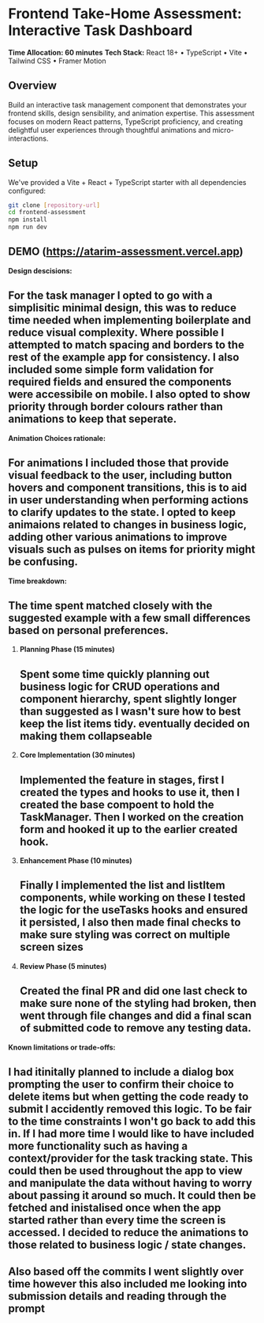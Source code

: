 # Frontend Take-Home Assessment: Interactive Task Dashboard

**Time Allocation: 60 minutes**
**Tech Stack:** React 18+ • TypeScript • Vite • Tailwind CSS • Framer Motion

## Overview

Build an interactive task management component that demonstrates your frontend skills, design sensibility, and animation expertise. This assessment focuses on modern React patterns, TypeScript proficiency, and creating delightful user experiences through thoughtful animations and micro-interactions.

## Setup

We've provided a Vite + React + TypeScript starter with all dependencies configured:

```bash
git clone [repository-url]
cd frontend-assessment
npm install
npm run dev
```

## DEMO (https://atarim-assessment.vercel.app)

**Design descisions:**

## For the task manager I opted to go with a simplisitic minimal design, this was to reduce time needed when implementing boilerplate and reduce visual complexity. Where possible I attempted to match spacing and borders to the rest of the example app for consistency. I also included some simple form validation for required fields and ensured the components were accessibile on mobile. I also opted to show priority through border colours rather than animations to keep that seperate.

**Animation Choices rationale:**

## For animations I included those that provide visual feedback to the user, including button hovers and component transitions, this is to aid in user understanding when performing actions to clarify updates to the state. I opted to keep animaions related to changes in business logic, adding other various animations to improve visuals such as pulses on items for priority might be confusing. 

**Time breakdown:**

## The time spent matched closely with the suggested example with a few small differences based on personal preferences.

1. **Planning Phase (15 minutes)**
   ## Spent some time quickly planning out business logic for CRUD operations and component hierarchy, spent slightly longer than suggested as I wasn't sure how to best keep the list items tidy. eventually decided on making them collapseable
3. **Core Implementation (30 minutes)**
   ## Implemented the feature in stages, first I created the types and hooks to use it, then I created the base compoent to hold the TaskManager. Then I worked on the creation form and hooked it up to the earlier created hook.
4. **Enhancement Phase (10 minutes)**
   ## Finally I implemented the list and listItem components, while working on these I tested the logic for the useTasks hooks and ensured it persisted, I also then made final checks to make sure styling was correct on multiple screen sizes
5. **Review Phase (5 minutes)**
   ## Created the final PR and did one last check to make sure none of the styling had broken, then went through file changes and did a final scan of submitted code to remove any testing data.
  
**Known limitations or trade-offs:**

## I had itinitally planned to include a dialog box prompting the user to confirm their choice to delete items but when getting the code ready to submit I accidently removed this logic. To be fair to the time constraints I won't go back to add this in. If I had more time I would like to have included more functionality such as having a context/provider for the task tracking state. This could then be used throughout the app to view and manipulate the data without having to worry about passing it around so much. It could then be fetched and inistalised once when the app started rather than every time the screen is accessed. I decided to reduce the animations to those related to business logic / state changes. 

## Also based off the commits I went slightly over time however this also included me looking into submission details and reading through the prompt
